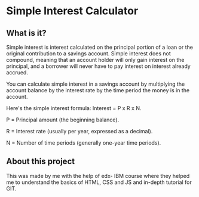 # Simple Interest Calculator

## What is it?

Simple interest is interest calculated on the principal portion of a loan or the original contribution to a savings account. Simple interest does not compound, meaning that an account holder will only gain interest on the principal, and a borrower will never have to pay interest on interest already accrued.

You can calculate simple interest in a savings account by multiplying the account balance by the interest rate by the time period the money is in the account.

Here's the simple interest formula: Interest = P x R x N.

P = Principal amount (the beginning balance).

R = Interest rate (usually per year, expressed as a decimal).

N = Number of time periods (generally one-year time periods).


## About this project

This was made by me with the help of edx- IBM course where they helped me to understand the basics of HTML, CSS and JS and in-depth tutorial for GIT.
